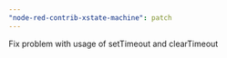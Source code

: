 ```yaml
---
"node-red-contrib-xstate-machine": patch
---
```


Fix problem with usage of setTimeout and clearTimeout
